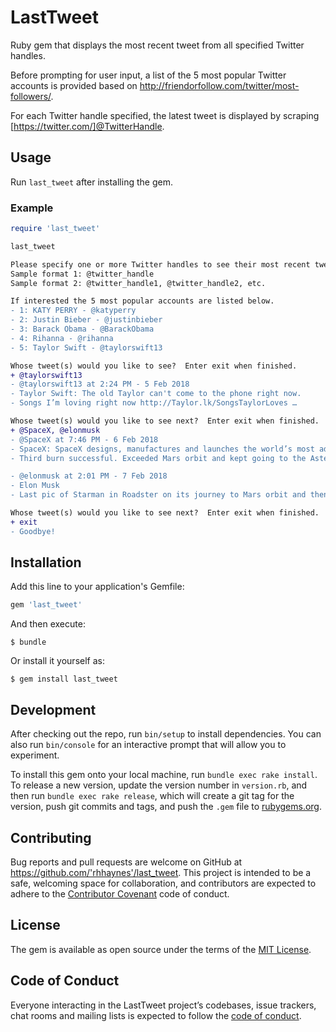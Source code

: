 # LastTweet

Ruby gem that displays the most recent tweet from all specified Twitter handles.

Before prompting for user input, a list of the 5 most popular Twitter accounts is provided based on http://friendorfollow.com/twitter/most-followers/.

For each Twitter handle specified, the latest tweet is displayed by scraping [https://twitter.com/]@TwitterHandle.

## Usage

Run `last_tweet` after installing the gem.

### Example

```ruby
require 'last_tweet'

last_tweet
```
```diff
Please specify one or more Twitter handles to see their most recent tweet.
Sample format 1: @twitter_handle
Sample format 2: @twitter_handle1, @twitter_handle2, etc.

If interested the 5 most popular accounts are listed below.
- 1: KATY PERRY - @katyperry
- 2: Justin Bieber - @justinbieber
- 3: Barack Obama - @BarackObama
- 4: Rihanna - @rihanna
- 5: Taylor Swift - @taylorswift13

Whose tweet(s) would you like to see?  Enter exit when finished.
+ @taylorswift13
- @taylorswift13 at 2:24 PM - 5 Feb 2018
- Taylor Swift: The old Taylor can't come to the phone right now.
- Songs I’m loving right now http://Taylor.lk/SongsTaylorLoves …

Whose tweet(s) would you like to see next?  Enter exit when finished.
+ @SpaceX, @elonmusk
- @SpaceX at 7:46 PM - 6 Feb 2018
- SpaceX: SpaceX designs, manufactures and launches the world’s most advanced rockets and spacecraft.
- Third burn successful. Exceeded Mars orbit and kept going to the Asteroid Belt.pic.twitter.com/bKhRN73WHF

- @elonmusk at 2:01 PM - 7 Feb 2018
- Elon Musk
- Last pic of Starman in Roadster on its journey to Mars orbit and then the Asteroid Belt https://www.instagram.com/p/Be6VZEzgAEk/

Whose tweet(s) would you like to see next?  Enter exit when finished.
+ exit
- Goodbye!
```

## Installation

Add this line to your application's Gemfile:

```ruby
gem 'last_tweet'
```

And then execute:

    $ bundle

Or install it yourself as:

    $ gem install last_tweet

## Development

After checking out the repo, run `bin/setup` to install dependencies. You can also run `bin/console` for an interactive prompt that will allow you to experiment.

To install this gem onto your local machine, run `bundle exec rake install`. To release a new version, update the version number in `version.rb`, and then run `bundle exec rake release`, which will create a git tag for the version, push git commits and tags, and push the `.gem` file to [rubygems.org](https://rubygems.org).

## Contributing

Bug reports and pull requests are welcome on GitHub at https://github.com/'rhhaynes'/last_tweet. This project is intended to be a safe, welcoming space for collaboration, and contributors are expected to adhere to the [Contributor Covenant](http://contributor-covenant.org) code of conduct.

## License

The gem is available as open source under the terms of the [MIT License](https://opensource.org/licenses/MIT).

## Code of Conduct

Everyone interacting in the LastTweet project’s codebases, issue trackers, chat rooms and mailing lists is expected to follow the [code of conduct](https://github.com/'rhhaynes'/last_tweet/blob/master/CODE_OF_CONDUCT.md).
